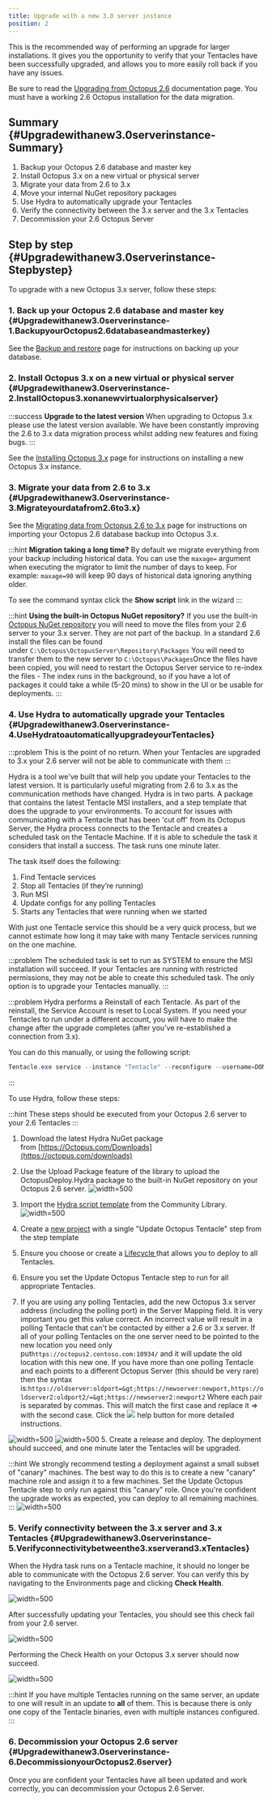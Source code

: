 ```yaml
---
title: Upgrade with a new 3.0 server instance
position: 2
---
```


This is the recommended way of performing an upgrade for larger installations. It gives you the opportunity to verify that your Tentacles have been successfully upgraded, and allows you to more easily roll back if you have any issues.

Be sure to read the [Upgrading from Octopus 2.6](/docs/administration/upgrading/upgrading-from-octopus-2.6/index.md) documentation page. You must have a working 2.6 Octopus installation for the data migration.

## Summary {#Upgradewithanew3.0serverinstance-Summary}

1. Backup your Octopus 2.6 database and master key
2. Install Octopus 3.x on a new virtual or physical server
3. Migrate your data from 2.6 to 3.x
 1. Move your internal NuGet repository packages
4. Use Hydra to automatically upgrade your Tentacles
5. Verify the connectivity between the 3.x server and the 3.x Tentacles
6. Decommission your 2.6 Octopus Server

## Step by step {#Upgradewithanew3.0serverinstance-Stepbystep}

To upgrade with a new Octopus 3.x server, follow these steps:

### 1. Back up your Octopus 2.6 database and master key {#Upgradewithanew3.0serverinstance-1.BackupyourOctopus2.6databaseandmasterkey}

See the [Backup and restore](/docs/administration/upgrading/upgrading-from-octopus-2.6/backup-2.6.md) page for instructions on backing up your database.

### 2. Install Octopus 3.x on a new virtual or physical server {#Upgradewithanew3.0serverinstance-2.InstallOctopus3.xonanewvirtualorphysicalserver}

:::success
**Upgrade to the latest version**
When upgrading to Octopus 3.x please use the latest version available. We have been constantly improving the 2.6 to 3.x data migration process whilst adding new features and fixing bugs.
:::

See the [Installing Octopus 3.x](/docs/installation/installing-octopus/index.md) page for instructions on installing a new Octopus 3.x instance.

### 3. Migrate your data from 2.6 to 3.x {#Upgradewithanew3.0serverinstance-3.Migrateyourdatafrom2.6to3.x}

See the [Migrating data from Octopus 2.6 to 3.x](/docs/administration/upgrading/upgrading-from-octopus-2.6/migrating-data-from-octopus-2.6-to-3.x.md) page for instructions on importing your Octopus 2.6 database backup into Octopus 3.x.

:::hint
**Migration taking a long time?**
By default we migrate everything from your backup including historical data. You can use the `maxage=` argument when executing the migrator to limit the number of days to keep. For example: `maxage=90` will keep 90 days of historical data ignoring anything older.

To see the command syntax click the **Show script** link in the wizard
:::

:::hint
**Using the built-in Octopus NuGet repository?**
If you use the built-in [Octopus NuGet repository](/docs/packaging-applications/package-repositories/index.md) you will need to move the files from your 2.6 server to your 3.x server. They are not part of the backup.
In a standard 2.6 install the files can be found under `C:\Octopus\OctopusServer\Repository\Packages`
You will need to transfer them to the new server to `C:\Octopus\Packages`Once the files have been copied, you will need to restart the Octopus Server service to re-index the files - The index runs in the background, so if you have a lot of packages it could take a while (5-20 mins) to show in the UI or be usable for deployments.
:::

### 4. Use Hydra to automatically upgrade your Tentacles {#Upgradewithanew3.0serverinstance-4.UseHydratoautomaticallyupgradeyourTentacles}

:::problem
This is the point of no return. When your Tentacles are upgraded to 3.x your 2.6 server will not be able to communicate with them
:::

Hydra is a tool we've built that will help you update your Tentacles to the latest version. It is particularly useful migrating from 2.6 to 3.x as the communication methods have changed. Hydra is in two parts. A package that contains the latest Tentacle MSI installers, and a step template that does the upgrade to your environments. To account for issues with communicating with a Tentacle that has been 'cut off' from its Octopus Server, the Hydra process connects to the Tentacle and creates a scheduled task on the Tentacle Machine. If it is able to schedule the task it considers that install a success. The task runs one minute later.

The task itself does the following:
1. Find Tentacle services
2. Stop all Tentacles (if they’re running)
3. Run MSI
4. Update configs for any polling Tentacles
5. Starts any Tentacles that were running when we started

With just one Tentacle service this should be a very quick process, but we cannot estimate how long it may take with many Tentacle services running on the one machine.

:::problem
The scheduled task is set to run as SYSTEM to ensure the MSI installation will succeed. If your Tentacles are running with restricted permissions, they may not be able to create this scheduled task. The only option is to upgrade your Tentacles manually.
:::

:::problem
Hydra performs a Reinstall of each Tentacle. As part of the reinstall, the Service Account is reset to Local System. If you need your Tentacles to run under a different account, you will have to make the change after the upgrade completes (after you've re-established a connection from 3.x).

You can do this manually, or using the following script:

```powershell
Tentacle.exe service --instance "Tentacle" --reconfigure --username=DOMAIN\ACCOUNT --password=accountpassword --start --console
```
:::

To use Hydra, follow these steps:

:::hint
These steps should be executed from your Octopus 2.6 server to your 2.6 Tentacles
:::

1. Download the latest Hydra NuGet package from [https://Octopus.com/Downloads](https://octopus.com/downloads)
2. Use the Upload Package feature of the library to upload the OctopusDeploy.Hydra package to the built-in NuGet repository on your Octopus 2.6 server.
![](/docs/images/3048135/3278019.png "width=500")
3. Import the [Hydra script template](http://library.octopusdeploy.com/#!/step-template/actiontemplate-hydra-update-octopus-tentacle) from the Community Library.
![](/docs/images/3048135/3278018.png "width=500")
4. Create a [new project](/docs/key-concepts/projects/index.md) with a single "Update Octopus Tentacle" step from the step template

 1. Ensure you choose or create a [Lifecycle ](/docs/key-concepts/lifecycles.md)that allows you to deploy to all Tentacles.
 2. Ensure you set the Update Octopus Tentacle step to run for all appropriate Tentacles.
 3. If you are using any polling Tentacles, add the new Octopus 3.x server address (including the polling port) in the Server Mapping field.
It is very important you get this value correct. An incorrect value will result in a polling Tentacle that can't be contacted by either a 2.6 or 3.x server.
If all of your polling Tentacles on the one server need to be pointed to the new location you need only put`https://octopus2.contoso.com:10934/` and it will update the old location with this new one.
If you have more than one polling Tentacle and each points to a different Octopus Server (this should be very rare) then the syntax is:`https://oldserver:oldport=&gt;https://newserver:newport,https://oldserver2:oldport2/=&gt;https://newserver2:newport2` 
Where each pair is separated by commas. This will match the first case and replace it => with the second case.
        Click the ![](/docs/images/3048132/3278017.png) help button for more detailed instructions.

![](/docs/images/3048132/3278014.png "width=500")    ![](/docs/images/3048132/3278015.png "width=500")
5. Create a release and deploy. The deployment should succeed, and one minute later the Tentacles will be upgraded.

:::hint
We strongly recommend testing a deployment against a small subset of "canary" machines. The best way to do this is to create a new "canary" machine role and assign it to a few machines. Set the Update Octopus Tentacle step to only run against this "canary" role.
Once you're confident the upgrade works as expected, you can deploy to all remaining machines.
:::
    ![](/docs/images/3048132/3278010.png "width=500")

### 5. Verify connectivity between the 3.x server and 3.x Tentacles {#Upgradewithanew3.0serverinstance-5.Verifyconnectivitybetweenthe3.xserverand3.xTentacles}

When the Hydra task runs on a Tentacle machine, it should no longer be able to communicate with the Octopus 2.6 server. You can verify this by navigating to the Environments page and clicking **Check Health**.

![](/docs/images/3048132/3278012.png "width=500")

After successfully updating your Tentacles, you should see this check fail from your 2.6 server.

![](/docs/images/3048132/3278011.png "width=500")

Performing the Check Health on your Octopus 3.x server should now succeed.

![](/docs/images/3048132/3278009.png "width=500")

:::hint
If you have multiple Tentacles running on the same server, an update to one will result in an update to **all** of them. This is because there is only one copy of the Tentacle binaries, even with multiple instances configured.
:::

### 6. Decommission your Octopus 2.6 server {#Upgradewithanew3.0serverinstance-6.DecommissionyourOctopus2.6server}

Once you are confident your Tentacles have all been updated and work correctly, you can decommission your Octopus 2.6 Server.
